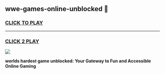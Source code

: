 
## wwe-games-online-unblocked 👋
<h3>
<a href="https://premium.freeplayer.one?title=wwe-games-online-unblocked&ref=14F">CLICK TO PLAY</a></h3>
<hr>

<h3>
<a href="https://premium.freeplayer.one?title=wwe-games-online-unblocked&ref=14F">CLICK 2 PLAY</a>
  
</h3>

<a href="https://premium.freeplayer.one?title=wwe-games-online-unblocked&ref=12F/"><img src="https://clearcache.store/games.png"></a>


**worlds hardest game unblocked: Your Gateway to Fun and Accessible Online Gaming**
